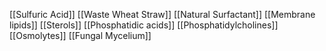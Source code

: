 [[Sulfuric Acid]]
[[Waste Wheat Straw]]
[[Natural Surfactant]]
[[Membrane lipids]]
[[Sterols]]
[[Phosphatidic acids]]
[[Phosphatidylcholines]]
[[Osmolytes]]
[[Fungal Mycelium]]
